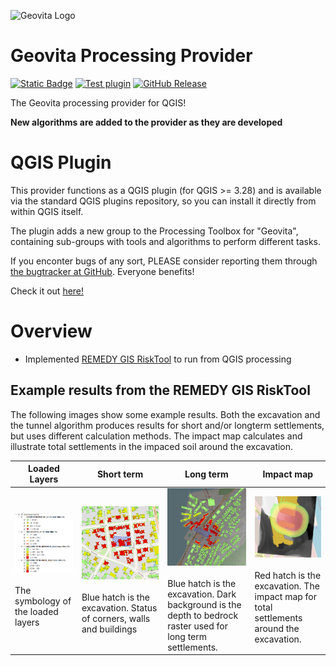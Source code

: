 ![Geovita Logo](geovita_processing_plugin/icons/geovita.ico)

Geovita Processing Provider
===========================
[![Static Badge](https://img.shields.io/badge/plugins.QGIS.org-published-green)](https://plugins.qgis.org/plugins/geovita_processing_plugin/)
[![Test plugin](https://github.com/danpejobo/geovita_processing_plugin/actions/workflows/test_plugin.yml/badge.svg)](https://github.com/danpejobo/geovita_processing_plugin/actions/workflows/test_plugin.yml)
[![GitHub Release](https://img.shields.io/github/v/release/danpejobo/geovita_processing_plugin)](https://github.com/danpejobo/geovita_processing_plugin/releases)

The Geovita processing provider for QGIS!

**New algorithms are added to the provider as they are developed**

QGIS Plugin
===========

This provider functions as a QGIS plugin (for QGIS >= 3.28) and is available via the standard QGIS plugins repository, so you can install it directly from within QGIS itself.

The plugin adds a new group to the Processing Toolbox for "Geovita", containing sub-groups with tools and algorithms to perform different tasks.

If you enconter bugs of any sort, PLEASE consider reporting them through [the bugtracker at GitHub](https://github.com/danpejobo/geovita_processing_plugin/issues). Everyone benefits!

Check it out [here!](/geovita_processing_plugin/)

Overview
========
- Implemented [REMEDY GIS RiskTool](https://github.com/norwegian-geotechnical-institute/REMEDY_GIS_RiskTool) to run from QGIS processing

## Example results from the REMEDY GIS RiskTool
The following images show some example results. Both the excavation and the tunnel algorithm produces results for short and/or longterm settlements, but uses different calculation methods. The impact map calculates and illustrate total settlements in the impaced soil around the excavation.

| Loaded Layers | Short term | Long term | Impact map |
|---------------|------------|-----------|------------|
| ![Loaded layers](resources/example-short-term-layers.png) <br><br> The symbology of the loaded layers | ![Short term](resources/example-short-term.png) <br><br> Blue hatch is the excavation. Status of corners, walls and buildings | ![Long term](resources/example-long-short-term.png) <br><br> Blue hatch is the excavation. Dark background is the depth to bedrock raster used for long term settlements. | ![Impact map](resources/example-impact-map.png) <br><br> Red hatch is the excavation. The impact map for total settlements around the excavation. |
